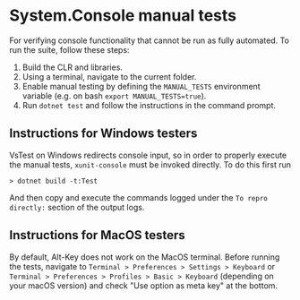 # System.Console manual tests

For verifying console functionality that cannot be run as fully automated.
To run the suite, follow these steps:

1. Build the CLR and libraries.
2. Using a terminal, navigate to the current folder.
3. Enable manual testing by defining the `MANUAL_TESTS` environment variable (e.g. on bash `export MANUAL_TESTS=true`).
4. Run `dotnet test` and follow the instructions in the command prompt.

## Instructions for Windows testers

VsTest on Windows redirects console input, so in order to properly execute the manual tests, 
`xunit-console` must be invoked directly. To do this first run

```
> dotnet build -t:Test
```

And then copy and execute the commands logged under the `To repro directly:` section of the output logs.

## Instructions for MacOS testers

By default, Alt-Key does not work on the MacOS terminal.
Before running the tests, navigate to `Terminal > Preferences > Settings > Keyboard` or `Terminal > Preferences > Profiles > Basic > Keyboard` (depending on your macOS version) and check "Use option as meta key" at the bottom.
